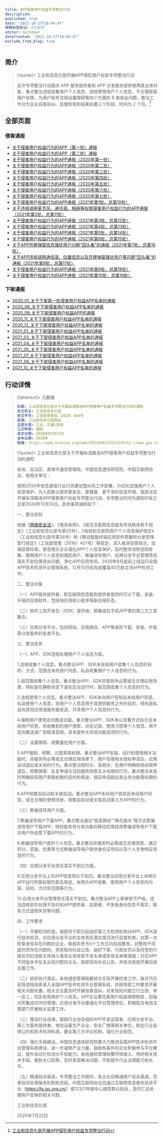 ```yaml
---
title: APP侵害用户权益专项整治行动
description:
published: true
date: "2021-10-17T18:44:47"
特殊标签标记: #无标签
editor: markdown
dateCreated: "2021-10-17T18:44:47"
exclude_from_blog: true
---
```


## 简介

> [!quote]+ 工业和信息化部开展APP侵犯用户权益专项整治行动
>
> 此次专项整治行动面向 APP 服务提供者和 APP 分发服务提供者两类主体对象，重点整治违规收集用户个人信息、违规使用用户个人信息、不合理索取用户权限、为用户账号注销设置障碍等四个方面的 8 类突出问题。整治工作分为企业自查自纠、监督检查和结果处置三个阶段，时间为 2 个月。[^013]

[^013]: [工业和信息化部开展APP侵犯用户权益专项整治行动](https://web.archive.org/web/20211017110133/https://wap.miit.gov.cn/gyhxxhb/jgsj/xxtxglj/APPqhyhqyzxzzxd/gzdt/art/2019/art_06bc577acc244136a7b15f3266684a90.html)

## 全部页面

### 侵害通报

+   [关于侵害用户权益行为的APP（第一批）通报](/punish/APP侵害用户权益专项整治行动/侵害通报/关于侵害用户权益行为的APP（第一批）通报.md)
+   [关于侵害用户权益行为的APP（第二批）通报](/punish/APP侵害用户权益专项整治行动/侵害通报/关于侵害用户权益行为的APP（第二批）通报.md)
+   [关于侵害用户权益行为的APP通报（2020年第一批）](/punish/APP侵害用户权益专项整治行动/侵害通报/关于侵害用户权益行为的APP通报（2020年第一批）.md)
+   [关于侵害用户权益行为的APP通报（2020年第二批）](/punish/APP侵害用户权益专项整治行动/侵害通报/关于侵害用户权益行为的APP通报（2020年第二批）.md)
+   [关于侵害用户权益行为的APP通报（2020年第三批）](/punish/APP侵害用户权益专项整治行动/侵害通报/关于侵害用户权益行为的APP通报（2020年第三批）.md)
+   [关于侵害用户权益行为的APP通报（2020年第四批）](/punish/APP侵害用户权益专项整治行动/侵害通报/关于侵害用户权益行为的APP通报（2020年第四批）.md)
+   [关于侵害用户权益行为的APP通报（2020年第五批）](/punish/APP侵害用户权益专项整治行动/侵害通报/关于侵害用户权益行为的APP通报（2020年第五批）.md)
+   [关于侵害用户权益行为的APP通报（2020年第六批）](/punish/APP侵害用户权益专项整治行动/侵害通报/关于侵害用户权益行为的APP通报（2020年第六批）.md)
+   [关于侵害用户权益行为的APP通报（2020年第七批）](/punish/APP侵害用户权益专项整治行动/侵害通报/关于侵害用户权益行为的APP通报（2020年第七批）.md)
+   [关于侵害用户权益行为的APP通报（2021年第1批，总第10批）](/punish/APP侵害用户权益专项整治行动/侵害通报/关于侵害用户权益行为的APP通报（2021年第1批，总第10批）.md)
+   [关于违规调用麦克风、通讯录、相册等权限侵害用户权益行为的APP通报（2021年第2批，总第11批）](/punish/APP侵害用户权益专项整治行动/侵害通报/关于违规调用麦克风、通讯录、相册等权限侵害用户权益行为的APP通报（2021年第2批，总第11批）.md)
+   [关于侵害用户权益行为的APP通报（2021年第3批，总第12批）](/punish/APP侵害用户权益专项整治行动/侵害通报/关于侵害用户权益行为的APP通报（2021年第3批，总第12批）.md)
+   [关于侵害用户权益行为的APP通报（2021年第4批，总第13批）](/punish/APP侵害用户权益专项整治行动/侵害通报/关于侵害用户权益行为的APP通报（2021年第4批，总第13批）.md)
+   [关于侵害用户权益行为的APP通报（2021年第5批，总第14批）](/punish/APP侵害用户权益专项整治行动/侵害通报/关于侵害用户权益行为的APP通报（2021年第5批，总第14批）.md)
+   [关于侵害用户权益行为的APP通报（2021年第6批，总第15批）](/punish/APP侵害用户权益专项整治行动/侵害通报/关于侵害用户权益行为的APP通报（2021年第6批，总第15批）.md)
+   [关于APP开屏弹窗信息骚扰用户问题“回头看”的通报（2021年第7批，总第16批）](/punish/APP侵害用户权益专项整治行动/侵害通报/关于APP开屏弹窗信息骚扰用户问题“回头看”的通报（2021年第7批，总第16批）.md)
+   [关于APP违规调用通信录、位置信息以及开屏弹窗骚扰用户等问题“回头看”的通报（2021年第8批，总第17批）](/punish/APP侵害用户权益专项整治行动/侵害通报/关于APP违规调用通信录、位置信息以及开屏弹窗骚扰用户等问题“回头看”的通报（2021年第8批，总第17批）.md)
+   [关于侵害用户权益行为的APP通报（2021年第9批，总第18批）](/punish/APP侵害用户权益专项整治行动/侵害通报/关于侵害用户权益行为的APP通报（2021年第9批，总第18批）.md)
+   [关于侵害用户权益行为的APP通报（2021年第10批，总第19批）](/punish/APP侵害用户权益专项整治行动/侵害通报/关于侵害用户权益行为的APP通报（2021年第10批，总第19批）.md)

### 下架通报

+   [2020\_01\_关于下架第一批侵害用户权益APP名单的通报](/punish/APP侵害用户权益专项整治行动/下架通报/2020_01_关于下架第一批侵害用户权益APP名单的通报.md)
+   [2020\_08\_关于下架侵害用户权益APP名单的通报](/punish/APP侵害用户权益专项整治行动/下架通报/2020_08_关于下架侵害用户权益APP名单的通报.md)
+   [2020\_09\_关于下架侵害用户权益APP的通报](/punish/APP侵害用户权益专项整治行动/下架通报/2020_09_关于下架侵害用户权益APP的通报.md)
+   [2020\_11\_关于下架侵害用户权益APP名单的通报](/punish/APP侵害用户权益专项整治行动/下架通报/2020_11_关于下架侵害用户权益APP名单的通报.md)
+   [2020\_12\_关于下架侵害用户权益APP名单的通报](/punish/APP侵害用户权益专项整治行动/下架通报/2020_12_关于下架侵害用户权益APP名单的通报.md)
+   [2021\_01\_关于下架侵害用户权益APP名单的通报](/punish/APP侵害用户权益专项整治行动/下架通报/2021_01_关于下架侵害用户权益APP名单的通报.md)
+   [2021\_03\_关于下架侵害用户权益APP名单的通报](/punish/APP侵害用户权益专项整治行动/下架通报/2021_03_关于下架侵害用户权益APP名单的通报.md)
+   [2021\_04\_关于下架侵害用户权益APP名单的通报](/punish/APP侵害用户权益专项整治行动/下架通报/2021_04_关于下架侵害用户权益APP名单的通报.md)
+   [2021\_05\_关于下架侵害用户权益APP名单的通报](/punish/APP侵害用户权益专项整治行动/下架通报/2021_05_关于下架侵害用户权益APP名单的通报.md)
+   [2021\_07\_关于下架侵害用户权益APP名单的通报](/punish/APP侵害用户权益专项整治行动/下架通报/2021_07_关于下架侵害用户权益APP名单的通报.md)
+   [2021\_08\_关于下架侵害用户权益APP名单的通报](/punish/APP侵害用户权益专项整治行动/下架通报/2021_08_关于下架侵害用户权益APP名单的通报.md)
+   [2021\_10\_关于下架侵害用户权益APP名单的通报](/punish/APP侵害用户权益专项整治行动/下架通报/2021_10_关于下架侵害用户权益APP名单的通报.md)

## 行动详情

> [!abstract]+ 元数据
>
> ```YAML
> 标题: 工业和信息化部关于开展纵深推进APP侵害用户权益专项整治行动的通知
> 发文机关: 工业和信息化部
> 发文字号: 工信部信管函〔2020〕164号
> 来源: 工业和信息化部网站
> 主题分类: 工业、交通\其他
> 公文种类: 通知
> 成文日期: 2020年07月22日
> 发布日期: 2020年
> 链接: https://web.archive.org/web/20210401145133/http://www.gov.cn/zhengce/zhengceku/2020-08/02/content_5531975.htm
> ```

> [!quote]+ 工业和信息化部关于开展纵深推进APP侵害用户权益专项整治行动的通知
>
> 各省、自治区、直辖市通信管理局，中国信息通信研究院、中国互联网协会，各相关单位：
>
> 按照2020年信息通信行业行风建设暨纠风工作部署，为切实加强用户个人信息保护，为人民群众提供更安全、更健康、更干净的信息环境，我部决定开展纵深推进APP侵害用户权益专项整治行动。专项整治时间为通知印发之日至2020年12月10日。具体事项通知如下：
>
> 一、整治目标
>
> 依据《[网络安全法](/rule/普通法律/中华人民共和国网络安全法.md)》、《电信条例》、《规范互联网信息服务市场秩序若干规定》（工业和信息化部令第20号）、《电信和互联网用户个人信息保护规定》（工业和信息化部令第24号）和《移动智能终端应用软件预置和分发管理暂行规定》（工信部信管〔2016〕407号）等规定，深入推进技管结合，加强监督检查，督促相关企业强化APP个人信息保护，及时整改消除违规收集、使用用户个人信息和骚扰用户、欺骗误导用户、应用分发平台管理责任落实不到位等突出问题，净化APP应用空间。2020年8月底前上线运行全国APP技术检测平台管理系统，12月10日前完成覆盖40万款主流APP检测工作。
>
> 二、整治对象
>
> （一）APP服务提供者，即互联网信息服务提供者提供的可以下载、安装、升级的应用软件，包括快应用和小程序等新应用形态。
>
> （二）软件工具开发包（SDK）提供者，即集成在手机APP里的第三方工具集合。
>
> （三）应用分发平台，包括网站、应用商店、APP等承担下载、安装、升级等分发服务的各类平台。
>
> 三、整治任务
>
> （一）APP、SDK违规处理用户个人信息方面。
>
> 1.违规收集个人信息。重点整治APP、SDK未告知用户收集个人信息的目的、方式、范围且未经用户同意，私自收集用户个人信息的行为。
>
> 2.超范围收集个人信息。重点整治APP、SDK非服务所必需或无合理应用场景，特别是在静默状态下或在后台运行时，超范围收集个人信息的行为。
>
> 3.违规使用个人信息。重点整治APP、SDK未向用户告知且未经用户同意，私自使用个人信息，将用户个人信息用于其提供服务之外的目的，特别是私自向其他应用或服务器发送、共享用户个人信息的行为。
>
> 4.强制用户使用定向推送功能。重点整治APP、SDK未以显著方式标示且未经用户同意，将收集到的用户搜索、浏览记录、使用习惯等个人信息，用于定向推送或广告精准营销，且未提供关闭该功能选项的行为。
>
> （二）设置障碍、频繁骚扰用户方面。
>
> 5.APP强制、频繁、过度索取权限。重点整治APP安装、运行和使用相关功能时，非服务所必需或无合理应用场景下，用户拒绝相关授权申请后，应用自动退出或关闭的行为。重点整治短时长、高频次，在用户明确拒绝权限申请后，频繁弹窗、反复申请与当前服务场景无关权限的行为。重点整治未及时明确告知用户索取权限的目的和用途，提前申请超出其业务功能等权限的行为。
>
> 6.APP频繁自启动和关联启动。重点整治APP未向用户告知且未经用户同意，或无合理的使用场景，频繁自启动或关联启动第三方APP的行为。
>
> （三）欺骗误导用户方面。
>
> 7.欺骗误导用户下载APP。重点整治通过“偷梁换柱”“移花接木”等方式欺骗误导用户下载APP，特别是具有分发功能的移动应用程序欺骗误导用户下载非用户所自愿下载APP的行为。
>
> 8.欺骗误导用户提供个人信息。重点整治非服务所必需或无合理场景，通过积分、奖励、优惠等方式欺骗误导用户提供身份证号码以及个人生物特征信息的行为。
>
> （四）应用分发平台责任落实不到位方面。
>
> 9.应用分发平台上的APP信息明示不到位。重点整治应用分发平台上未明示APP运行所需权限列表及用途，未明示APP收集、使用用户个人信息的内容、目的、方式和范围等行为。
>
> 10.应用分发平台管理责任落实不到位。重点整治APP上架审核不严格、违法违规软件处理不及时和APP提供者、运营者、开发者身份信息不真实、联系方式虚假失效等问题。
>
> 四、工作要求
>
> （一）开展检测检查。我部将于即日起组织第三方检测机构对APP、SDK进行技术检测，对应用分发平台的主体责任落实情况进行监督检查。对第一次检查发现存在问题的企业，我部将责令5个工作日内完成整改，对整改不彻底仍然存在问题的，将采取向社会公告、组织下架、行政处罚以及将受到行政处罚的违规主体纳入电信业务经营不良名单或失信名单等措施；对在APP不同版本中反复出现问题的企业，我部将向社会公告，并依法依规开展后续处置工作。
>
> （二）抓好执行落实。各地通信管理局要结合实际开展检查工作，每月15日前将违规线索录入全国APP技术检测平台管理系统，并按照部工作要求开展相关问题处置。相关企业要及时开展自查自纠，对发现的问题立行立改，举一反三，切实有效保护个人信息。APP企业要完善用户权益保障制度，加强对所集成SDK的管理。应用分发平台要强化平台管理责任，积极配合电信主管部门开展相关监管工作。
>
> （三）推动行业自律。鼓励行业协会组织APP开发运营者、应用分发平台、第三方服务提供者、电信设备生产企业、安全厂商等相关单位，制定行业自律公约和技术检测标准，健全第三方评议机制，强化行业规范。
>
> （四）强化手段建设。中国信息通信研究院要大力推进全国APP技术检测平台管理系统建设，进一步凝聚产业力量，鼓励有条件的企业积极参与平台建设，提升自动化检测水平和能力。各地通信管理局要尽快接入，用好相关技术手段，做到关口前移，及时发现解决问题，不断提升行业治理能力和水平。
>
> （五）畅通投诉渠道。专项整治工作期间，各企业应畅通用户投诉渠道，完善投诉处理服务机制和流程。中国互联网协会应通过互联网信息服务投诉平台（<https://ts.isc.org.cn/>）或12321举报中心接受群众投诉，及时汇总处理用户反映的相关问题。
>
> 工业和信息化部
>
> 2020年7月22日
